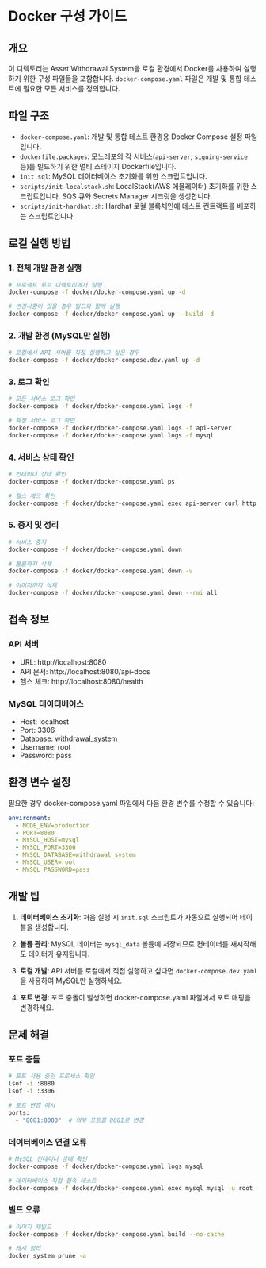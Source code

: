 # Docker 구성 가이드

## 개요

이 디렉토리는 Asset Withdrawal System을 로컬 환경에서 Docker를 사용하여 실행하기 위한 구성 파일들을 포함합니다. `docker-compose.yaml` 파일은 개발 및 통합 테스트에 필요한 모든 서비스를 정의합니다.

## 파일 구조

- `docker-compose.yaml`: 개발 및 통합 테스트 환경용 Docker Compose 설정 파일입니다.
- `dockerfile.packages`: 모노레포의 각 서비스(`api-server`, `signing-service` 등)를 빌드하기 위한 멀티 스테이지 Dockerfile입니다.
- `init.sql`: MySQL 데이터베이스 초기화를 위한 스크립트입니다.
- `scripts/init-localstack.sh`: LocalStack(AWS 에뮬레이터) 초기화를 위한 스크립트입니다. SQS 큐와 Secrets Manager 시크릿을 생성합니다.
- `scripts/init-hardhat.sh`: Hardhat 로컬 블록체인에 테스트 컨트랙트를 배포하는 스크립트입니다.

## 로컬 실행 방법

### 1. 전체 개발 환경 실행

```bash
# 프로젝트 루트 디렉토리에서 실행
docker-compose -f docker/docker-compose.yaml up -d

# 변경사항이 있을 경우 빌드와 함께 실행
docker-compose -f docker/docker-compose.yaml up --build -d
```

### 2. 개발 환경 (MySQL만 실행)

```bash
# 로컬에서 API 서버를 직접 실행하고 싶은 경우
docker-compose -f docker/docker-compose.dev.yaml up -d
```

### 3. 로그 확인

```bash
# 모든 서비스 로그 확인
docker-compose -f docker/docker-compose.yaml logs -f

# 특정 서비스 로그 확인
docker-compose -f docker/docker-compose.yaml logs -f api-server
docker-compose -f docker/docker-compose.yaml logs -f mysql
```

### 4. 서비스 상태 확인

```bash
# 컨테이너 상태 확인
docker-compose -f docker/docker-compose.yaml ps

# 헬스 체크 확인
docker-compose -f docker/docker-compose.yaml exec api-server curl http://localhost:8080/health
```

### 5. 중지 및 정리

```bash
# 서비스 중지
docker-compose -f docker/docker-compose.yaml down

# 볼륨까지 삭제
docker-compose -f docker/docker-compose.yaml down -v

# 이미지까지 삭제
docker-compose -f docker/docker-compose.yaml down --rmi all
```

## 접속 정보

### API 서버

- URL: http://localhost:8080
- API 문서: http://localhost:8080/api-docs
- 헬스 체크: http://localhost:8080/health

### MySQL 데이터베이스

- Host: localhost
- Port: 3306
- Database: withdrawal_system
- Username: root
- Password: pass

## 환경 변수 설정

필요한 경우 docker-compose.yaml 파일에서 다음 환경 변수를 수정할 수 있습니다:

```yaml
environment:
  - NODE_ENV=production
  - PORT=8080
  - MYSQL_HOST=mysql
  - MYSQL_PORT=3306
  - MYSQL_DATABASE=withdrawal_system
  - MYSQL_USER=root
  - MYSQL_PASSWORD=pass
```

## 개발 팁

1. **데이터베이스 초기화**: 처음 실행 시 `init.sql` 스크립트가 자동으로 실행되어 테이블을 생성합니다.

2. **볼륨 관리**: MySQL 데이터는 `mysql_data` 볼륨에 저장되므로 컨테이너를 재시작해도 데이터가 유지됩니다.

3. **로컬 개발**: API 서버를 로컬에서 직접 실행하고 싶다면 `docker-compose.dev.yaml`을 사용하여 MySQL만 실행하세요.

4. **포트 변경**: 포트 충돌이 발생하면 docker-compose.yaml 파일에서 포트 매핑을 변경하세요.

## 문제 해결

### 포트 충돌

```bash
# 포트 사용 중인 프로세스 확인
lsof -i :8080
lsof -i :3306

# 포트 변경 예시
ports:
  - "8081:8080"  # 외부 포트를 8081로 변경
```

### 데이터베이스 연결 오류

```bash
# MySQL 컨테이너 상태 확인
docker-compose -f docker/docker-compose.yaml logs mysql

# 데이터베이스 직접 접속 테스트
docker-compose -f docker/docker-compose.yaml exec mysql mysql -u root -p
```

### 빌드 오류

```bash
# 이미지 재빌드
docker-compose -f docker/docker-compose.yaml build --no-cache

# 캐시 정리
docker system prune -a
```
